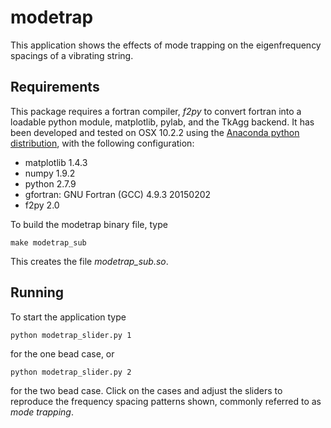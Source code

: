 # modetrap
This application shows the effects of mode trapping on the eigenfrequency spacings of a vibrating string.

## Requirements

This package requires a fortran compiler, *f2py* to convert fortran into a loadable python module, matplotlib, pylab, and the TkAgg backend. It has been developed and tested on OSX 10.2.2 using the [Anaconda python distribution](https://store.continuum.io/cshop/anaconda/), with the following configuration:
- matplotlib 1.4.3
- numpy 1.9.2
- python 2.7.9
- gfortran: GNU Fortran (GCC) 4.9.3 20150202
- f2py 2.0

To build the modetrap binary file, type

    make modetrap_sub

This creates the file *modetrap_sub.so*. 

## Running

To start the application type 

    python modetrap_slider.py 1

for the one bead case, or 

    python modetrap_slider.py 2

for the two bead case. Click on the cases and adjust the sliders to reproduce the frequency spacing patterns shown, commonly referred to as _mode trapping_.
